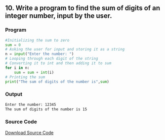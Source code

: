 ## 10. Write a program to find the sum of digits of an integer number, input by the user.

<!-- ### Flowchart
![Image](./p10.png) -->

### Program
```python
#Initializing the sum to zero
sum = 0
# Asking the user for input and storing it as a string
n = input("Enter the number: ")
# Looping through each digit of the string
# Converting it to int and then adding it to sum
for i in n:
    sum = sum + int(i)
# Printing the sum
print("The sum of digits of the number is",sum)
```

### Output

```bash
Enter the number: 12345
The sum of digits of the number is 15
```
### Source Code
[Download Source Code](./p10.py ':ignore')
